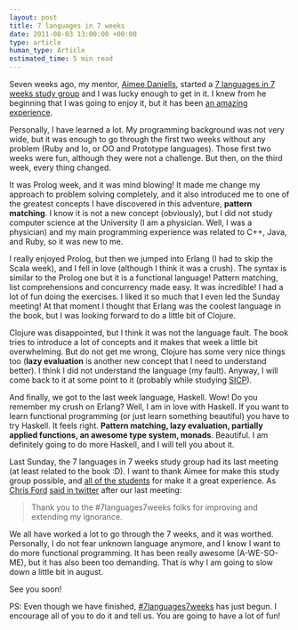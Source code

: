 ```yaml
---
layout: post
title: 7 languages in 7 weeks
date: 2011-08-03 13:00:00 +00:00
type: article
human_type: Article
estimated_time: 5 min read
---
```

Seven weeks ago, my mentor, [Aimee Daniells](https://twitter.com/#!/sermoa), started a [7 languages in 7 weeks study group](https://twitter.com/#!/search?q=%237languages7weeks) and I was lucky enough to get in it. I knew from he beginning that I was going to enjoy it, but it has been [an amazing experience](http://blog.plagelao.com/7languages7weeks/).

Personally, I have learned a lot. My programming background was not very wide, but it was enough to go through the first two weeks without any problem (Ruby and Io, or OO and Prototype languages). Those first two weeks were fun, although they were not a challenge. But then, on the third week, every thing changed.

It was Prolog week, and it was mind blowing! It made me change my approach to problem solving completely, and it also introduced me to one of the greatest concepts I have discovered in this adventure, **pattern matching**. I know it is not a new concept (obviously), but I did not study computer science at the University (I am a physician. Well, I was a physician) and my main programming experience was related to C++, Java, and Ruby, so it was new to me.

I really enjoyed Prolog, but then we jumped into Erlang (I had to skip the Scala week), and I fell in love (although I think it was a crush). The syntax is similar to the Prolog one but it is a functional language! Pattern matching, list comprehensions and concurrency made easy. It was incredible! I had a lot of fun doing the exercises. I liked it so much that I even led the Sunday meeting! At that moment I thought that Erlang was the coolest language in the book, but I was looking forward to do a little bit of Clojure.

Clojure was disappointed, but I think it was not the language fault. The book tries to introduce a lot of concepts and it makes that week a little bit overwhelming. But do not get me wrong, Clojure has some very nice things too (**lazy evaluation** is another new concept that I need to understand better). I think I did not understand the language (my fault). Anyway, I will come back to it at some point to it (probably while studying [SICP](http://blog.plagelao.com/SICP/)).

And finally, we got to the last week language, Haskell. Wow! Do you remember my crush on Erlang? Well, I am in love with Haskell. If you want to learn functional programming (or just learn something beautiful) you have to try Haskell. It feels right. **Pattern matching, lazy evaluation, partially applied functions, an awesome type system, monads**. Beautiful. I am definitely going to do more Haskell, and I will tell you about it.

Last Sunday, the 7 languages in 7 weeks study group had its last meeting (at least related to the book :D). I want to thank Aimee for make this study group possible, and [all of the students](https://twitter.com/#!/sermoa/sevenlanguages) for make it a great experience. As [Chris Ford](https://twitter.com/#!/ctford) [said in twitter](https://twitter.com/#!/ctford/status/97697770684690433) after our last meeting:

> Thank you to the #7languages7weeks folks for improving and extending my ignorance.


We all have worked a lot to go through the 7 weeks, and it was worthed. Personally, I do not fear unknown language anymore, and I know I want to do more functional programming. It has been really awesome (A-WE-SO-ME), but it has also been too demanding. That is why I am going to slow down a little bit in august.

See you soon!

PS: Even though we have finished, [#7languages7weeks](...) has just begun. I encourage all of you to do it and tell us. You are going to have a lot of fun!
